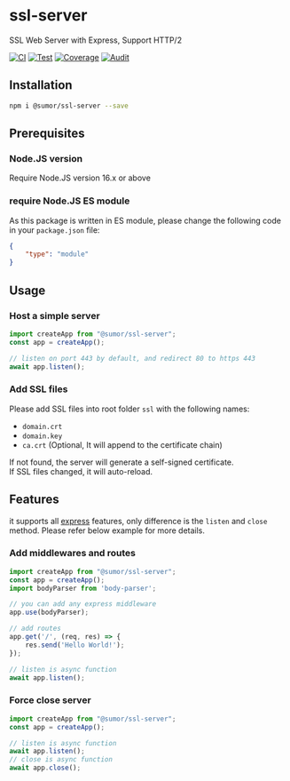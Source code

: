 # ssl-server
SSL Web Server with Express, Support HTTP/2

[![CI](https://github.com/sumor-cloud/ssl-server/actions/workflows/ci.yml/badge.svg)](https://github.com/sumor-cloud/ssl-server/actions/workflows/ci.yml)
[![Test](https://github.com/sumor-cloud/ssl-server/actions/workflows/ut.yml/badge.svg)](https://github.com/sumor-cloud/ssl-server/actions/workflows/ut.yml)
[![Coverage](https://github.com/sumor-cloud/ssl-server/actions/workflows/coverage.yml/badge.svg)](https://github.com/sumor-cloud/ssl-server/actions/workflows/coverage.yml)
[![Audit](https://github.com/sumor-cloud/ssl-server/actions/workflows/audit.yml/badge.svg)](https://github.com/sumor-cloud/ssl-server/actions/workflows/audit.yml)

## Installation
```bash
npm i @sumor/ssl-server --save
```

## Prerequisites

### Node.JS version
Require Node.JS version 16.x or above

### require Node.JS ES module
As this package is written in ES module,
please change the following code in your ```package.json``` file:
```json
{
    "type": "module"
}
```

## Usage

### Host a simple server

```javascript
import createApp from "@sumor/ssl-server";
const app = createApp();

// listen on port 443 by default, and redirect 80 to https 443
await app.listen();
```


### Add SSL files
Please add SSL files into root folder ```ssl``` with the following names:
- ```domain.crt```
- ```domain.key```
- ```ca.crt``` (Optional, It will append to the certificate chain)

If not found, the server will generate a self-signed certificate.  
If SSL files changed, it will auto-reload.
## Features

it supports all [express](https://www.npmjs.com/package/express) features, only difference is the ```listen``` and ```close``` method. Please refer below example for more details.

### Add middlewares and routes

```javascript
import createApp from "@sumor/ssl-server";
const app = createApp();
import bodyParser from 'body-parser';

// you can add any express middleware
app.use(bodyParser);

// add routes
app.get('/', (req, res) => {
    res.send('Hello World!');
});

// listen is async function
await app.listen();
```

### Force close server

```javascript
import createApp from "@sumor/ssl-server";
const app = createApp();

// listen is async function
await app.listen();
// close is async function
await app.close();
```